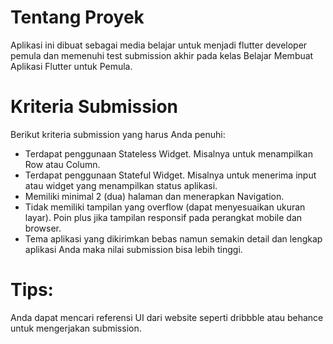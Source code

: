# Tentang Proyek
Aplikasi ini dibuat sebagai media belajar untuk menjadi flutter developer pemula dan memenuhi test submission akhir pada kelas Belajar Membuat Aplikasi Flutter untuk Pemula.

# Kriteria Submission
Berikut kriteria submission yang harus Anda penuhi:

- Terdapat penggunaan Stateless Widget. Misalnya untuk menampilkan Row atau Column.
- Terdapat penggunaan Stateful Widget. Misalnya untuk menerima input atau widget yang menampilkan status aplikasi.
- Memiliki minimal 2 (dua) halaman dan menerapkan Navigation.
- Tidak memiliki tampilan yang overflow (dapat menyesuaikan ukuran layar). Poin plus jika tampilan responsif pada perangkat mobile dan browser.
- Tema aplikasi yang dikirimkan bebas namun semakin detail dan lengkap aplikasi Anda maka nilai submission bisa lebih tinggi.

# Tips: 
Anda dapat mencari referensi UI dari website seperti dribbble atau behance untuk mengerjakan submission.

